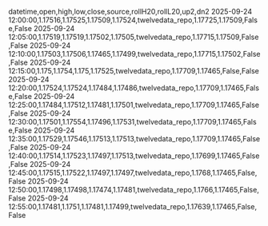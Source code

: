 datetime,open,high,low,close,source,rollH20,rollL20,up2,dn2
2025-09-24 12:00:00,1.17516,1.17525,1.17509,1.17524,twelvedata_repo,1.17725,1.17509,False,False
2025-09-24 12:05:00,1.17519,1.17519,1.17502,1.17505,twelvedata_repo,1.17715,1.17509,False,False
2025-09-24 12:10:00,1.17503,1.17506,1.17465,1.17499,twelvedata_repo,1.17715,1.17502,False,False
2025-09-24 12:15:00,1.175,1.1754,1.175,1.17525,twelvedata_repo,1.17709,1.17465,False,False
2025-09-24 12:20:00,1.17524,1.17524,1.17484,1.17486,twelvedata_repo,1.17709,1.17465,False,False
2025-09-24 12:25:00,1.17484,1.17512,1.17481,1.17501,twelvedata_repo,1.17709,1.17465,False,False
2025-09-24 12:30:00,1.17501,1.17554,1.17496,1.17531,twelvedata_repo,1.17709,1.17465,False,False
2025-09-24 12:35:00,1.17529,1.17546,1.17513,1.17513,twelvedata_repo,1.17709,1.17465,False,False
2025-09-24 12:40:00,1.17514,1.17523,1.17497,1.17513,twelvedata_repo,1.17699,1.17465,False,False
2025-09-24 12:45:00,1.17515,1.17522,1.17497,1.17497,twelvedata_repo,1.1768,1.17465,False,False
2025-09-24 12:50:00,1.17498,1.17498,1.17474,1.17481,twelvedata_repo,1.1766,1.17465,False,False
2025-09-24 12:55:00,1.17481,1.1751,1.17481,1.17499,twelvedata_repo,1.17639,1.17465,False,False
